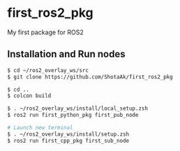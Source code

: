 # first_ros2_pkg
My first package for ROS2

## Installation and Run nodes
```zsh 
$ cd ~/ros2_overlay_ws/src 
$ git clone https://github.com/ShotaAk/first_ros2_pkg

$ cd ..
$ colcon build

$ . ~/ros2_overlay_ws/install/local_setup.zsh
$ ros2 run first_python_pkg first_pub_node

# Launch new terminal
$ . ~/ros2_overlay_ws/install/setup.zsh
$ ros2 run first_cpp_pkg first_sub_node
```
